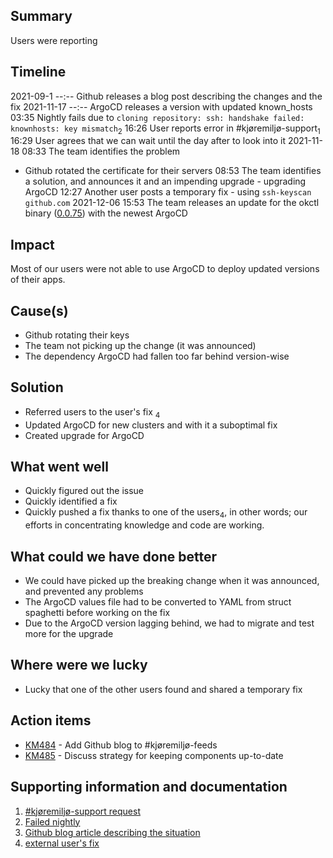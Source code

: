 ## Summary
<!--
Describe the reason and the consequences of the event as short and concise as possible.

Example:
The backend of Oslo Nøkkelen were unavailable for 31 minutes due to an increase in traffic that happened after a
proaktiv melding.
-->
Users were reporting 

## Timeline
<!-- 
Describe the relevant activites in a timeline format. Remember activities leading up to the event being triggered.

2019-12-30
    23:30 A proactive message got sendt out to all the citizens of Oslo
2019-12-31
    08:23 Oslonøkkelen had been downloaded 30.000 times, distributed evenly across iOS and Android, during the past 3 hours
    09:09 DOWNTIME START - backend fails due to the increased load
    09:14 Received Slack notifications due to an increase in 500 status codes in the backend
    09:16 Initiated an investigation into the issue
    09:18 EVENT START - Team creates the Slack channel #citykey-incident-backend to better cooperate on the issue
    09:20 Manually scaling up the number of backend instances
    09:24 Found the error. The backend fails when it tries to read an item in the database that doesn't exist. Only happens upon a users first login
    09:28 Pull request with a fix created: http://github.com/oslokommune/something/something/pr/298
    09:34 Pull request 298 merged and deployed to production
    09:39 PROBLEM FIXED - Amount of 500 status code requests are decreasing
    09:40 DOWNTIME END - Amount of 500 status codes are down to zero
    10:10 EVENT END - Reaches criteria of 30 minutes with normal activity
-->
2021-09-1 --:-- Github releases a blog post describing the changes and the fix 2021-11-17 --:-- ArgoCD releases a
version with updated known_hosts 03:35 Nightly fails due
to `cloning repository: ssh: handshake failed: knownhosts: key mismatch`<sub>2</sub>
16:26 User reports error in #kjøremiljø-support<sub>1</sub>
16:29 User agrees that we can wait until the day after to look into it 2021-11-18 08:33 The team identifies the problem
- Github rotated the certificate for their servers 08:53 The team identifies a solution, and announces it and an
impending upgrade - upgrading ArgoCD 12:27 Another user posts a temporary fix - using `ssh-keyscan github.com`
2021-12-06 15:53 The team releases an update for the okctl
binary ([0.0.75](https://github.com/oslokommune/okctl/releases/tag/v0.0.75)) with the newest ArgoCD

## Impact
<!--
Describe the consequences this had for the organization.

Example:
- Approximately 30.000 users downloaded and experienced an error using the app.
- Users already logged in experienced some minor delay in the app
-->
Most of our users were not able to use ArgoCD to deploy updated versions of their apps.

## Cause(s)
<!--
Describe relevant factors that played a part in causing the event.

Example:
The error happened due to a combination of:
- A spike of new users
- A bug in the backend code for user creation
-->
- Github rotating their keys
- The team not picking up the change (it was announced)
- The dependency ArgoCD had fallen too far behind version-wise

## Solution
<!--
Describe how the problem was fixed.

Example:
- Manually scaled up number of backend instances letting regular traffic stay unaffected
- Created a fix for the database schema
-->
- Referred users to the user's fix <sub>4</sub>
- Updated ArgoCD for new clusters and with it a suboptimal fix
- Created upgrade for ArgoCD

## What went well
<!--
Describe what went well trying to handle the event.

Example:
- Alerting mechanisms worked brilliantly when errors started comming in
- Deploying the database update was fast
-->
- Quickly figured out the issue
- Quickly identified a fix
- Quickly pushed a fix thanks to one of the users<sub>4</sub>, in other words; our efforts in concentrating knowledge
    and code are working.

## What could we have done better
<!--
Describe what went wrong trying to handle the event.

Example:
- Had to manually roll back the database while testing fixes
-->
- We could have picked up the breaking change when it was announced, and prevented any problems
- The ArgoCD values file had to be converted to YAML from struct spaghetti before working on the fix
- Due to the ArgoCD version lagging behind, we had to migrate and test more for the upgrade

## Where were we lucky
<!--
Describe briefly the situations related to this event where we got lucky.

Example:
- Updating the database schema fixed the problem
- Manual horizontal scale up ensured a small amount of users was affected
-->
- Lucky that one of the other users found and shared a temporary fix

## Action items
<!--
Describe and reference specific action items

Example:
[KM123](https://trello.com/c/nJpSSGCs/455-post-mortem-the-github-cert-issue) - Add backoff for login in the iOS app
[KM221](https://trello.com/c/nJpSSGCs/455-post-mortem-the-github-cert-issue) - Add tests in the backend for creating a user and authenticating
-->
- [KM484](https://trello.com/c/KFY52VE3) - Add Github blog to #kjøremiljø-feeds
- [KM485](https://trello.com/c/uZawm9Sz) - Discuss strategy for keeping components up-to-date
 
## Supporting information and documentation
<!--
Add relevant additional information or documentation.

Example: images of metrics that show when something went wrong, relevant pieces of logs, etc
-->

1) [#kjøremiljø-support request](https://oslokommune.slack.com/archives/CV9EGL9UG/p1637162801019900)
2) [Failed nightly](https://oslokommune.slack.com/archives/C018EFCSC4W/p1637116522239900)
3) [Github blog article describing the situation](https://github.blog/2021-09-01-improving-git-protocol-security-github/)
4) [external user's fix](https://oslokommune.slack.com/archives/CV9EGL9UG/p1637234863021300?thread_ts=1637162801.019900&cid=CV9EGL9UG)